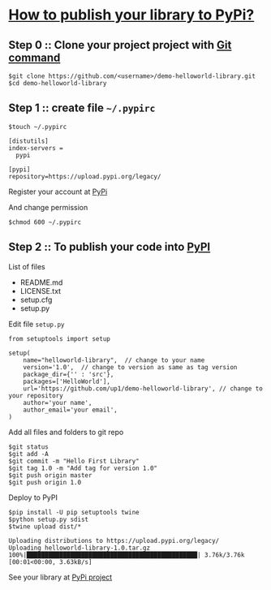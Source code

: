 # [How to publish your library to PyPi?](https://packaging.python.org/tutorials/packaging-projects/)

## Step 0 :: Clone your project project with [Git command](https://git-scm.com/)
```
$git clone https://github.com/<username>/demo-helloworld-library.git
$cd demo-helloworld-library
```

## Step 1 :: create file `~/.pypirc`

```
$touch ~/.pypirc
```

```
[distutils]
index-servers =
  pypi

[pypi]
repository=https://upload.pypi.org/legacy/

```

Register your account at [PyPi](https://pypi.org/)

And change permission

```
$chmod 600 ~/.pypirc
```

## Step 2 :: To publish your code into [PyPI](https://pypi.org/)
List of files
* README.md
* LICENSE.txt
* setup.cfg
* setup.py

Edit file `setup.py`
```
from setuptools import setup

setup(
    name="helloworld-library",  // change to your name
    version='1.0',  // change to version as same as tag version
    package_dir={'' : 'src'},
    packages=['HelloWorld'],
    url='https://github.com/up1/demo-helloworld-library', // change to your repository
    author='your name', 
    author_email='your email',
)

```

Add all files and folders to git repo
```
$git status
$git add -A
$git commit -m "Hello First Library"
$git tag 1.0 -m "Add tag for version 1.0"
$git push origin master
$git push origin 1.0
```

Deploy to PyPI
```
$pip install -U pip setuptools twine
$python setup.py sdist
$twine upload dist/*

Uploading distributions to https://upload.pypi.org/legacy/
Uploading helloworld-library-1.0.tar.gz
100%|███████████████████████████████████████████████| 3.76k/3.76k [00:01<00:00, 3.63kB/s]
```

See your library at [PyPi project](https://pypi.org/manage/projects/)
